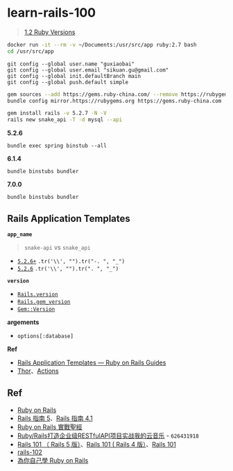 # learn-rails-100

> [1.2 Ruby Versions](https://guides.rubyonrails.org/upgrading_ruby_on_rails.html#ruby-versions)


```bash
docker run -it --rm -v ~/Documents:/usr/src/app ruby:2.7 bash
cd /usr/src/app
```

```
git config --global user.name "guxiaobai"
git config --global user.email "sikuan.gu@gmail.com"
git config --global init.defaultBranch main
git config --global push.default simple
```

```bash
gem sources --add https://gems.ruby-china.com/ --remove https://rubygems.org/
bundle config mirror.https://rubygems.org https://gems.ruby-china.com
```


```bash
gem install rails -v 5.2.7 -N -V
rails new snake_api -T -d mysql --api
```

**5.2.6**

```
bundle exec spring binstub --all
```

**6.1.4**

```
bundle binstubs bundler
```

**7.0.0**

```
bundle binstubs bundler
```



## Rails Application Templates

**`app_name`**

> `snake-api` vs `snake_api`

* [`5.2.6+`](https://github.com/rails/rails/blob/0b3a63fe07507fca5b2cab6409e85789a46ed624/railties/lib/rails/generators/app_name.rb#L9) `.tr('\\', "").tr("-. ", "_")`
* [`5.2.6`](https://github.com/rails/rails/blob/v5.2.6/railties/lib/rails/generators/rails/app/app_generator.rb#L497) `.tr('\\', "").tr(". ", "_")`

**`version`**

* [`Rails.version`](https://github.com/rails/rails/blob/main/railties/lib/rails/version.rb)
* [`Rails.gem_version`](https://github.com/rails/rails/blob/main/railties/lib/rails/gem_version.rb)
* [`Gem::Version`](https://ruby-doc.org/stdlib-2.5.0/libdoc/rubygems/rdoc/Gem/Version.html)

**argements**

* `options[:database]`


**Ref**

* [Rails Application Templates — Ruby on Rails Guides](https://guides.rubyonrails.org/rails_application_templates.html)
* [Thor](http://whatisthor.com/)、[Actions](http://www.rubydoc.info/github/wycats/thor/Thor/Actions)

## Ref


* [Ruby on Rails](https://rubyonrails.org/)
* [Rails 指南 5](https://flapybooks.com/products/railsguides)、[Rails 指南 4.1](https://leanpub.com/rails-guides-cn)
* [Ruby on Rails 實戰聖經](https://ihower.tw/rails/)
* [Ruby/Rails打造企业级RESTfulAPI项目实战我的云音乐](http://www.ixuea.com/books/17) - `626431918`
*  [Rails 101 （ Rails 5 版）](https://courses.growthschool.com/p/rails-101)、[Rails 101 ( Rails 4 版）](https://courses.growthschool.com/p/rails-101-4-0)、[Rails 101](https://leanpub.com/rails-101)
*  [rails-102](https://github.com/rocodev/rails-102)
*  [為你自己學 Ruby on Rails](https://railsbook.tw/)